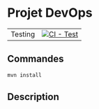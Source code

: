 # Projet DevOps
| | |
| --- | --- |
| Testing | [![CI - Test](https://github.com/NielsTRS/projet_devops/actions/workflows/maven.yml/badge.svg)](https://github.com/NielsTRS/projet_devops/actions/workflows/maven.yml) |

## Commandes
```bash
mvn install
```

## Description

